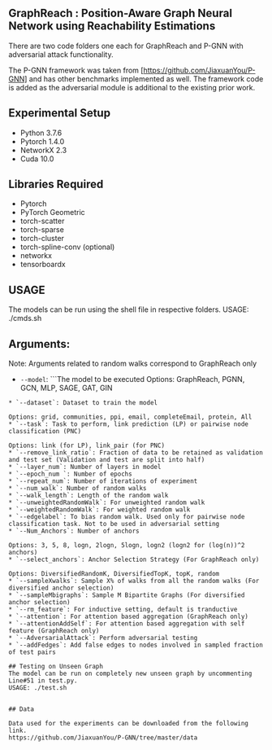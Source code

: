 ## GraphReach : Position-Aware Graph Neural Network using Reachability Estimations

There are two code folders one each for GraphReach and P-GNN with adversarial attack functionality.

The P-GNN framework was taken from [https://github.com/JiaxuanYou/P-GNN] and has other
benchmarks implemented as well. The framework code is added as
the adversarial module is additional to the existing prior work.


## Experimental Setup
* Python 3.7.6
* Pytorch 1.4.0
* NetworkX 2.3
* Cuda 10.0


## Libraries Required
* Pytorch
* PyTorch Geometric
* torch-scatter
* torch-sparse
* torch-cluster
* torch-spline-conv (optional)
* networkx
* tensorboardx

## USAGE
The models can be run using the shell file in respective folders.
USAGE: ./cmds.sh


## Arguments:

Note: Arguments related to random walks correspond to GraphReach only

* `--model`: ```The model to be executed
    Options: GraphReach, PGNN, GCN, MLP, SAGE, GAT, GIN
```
* `--dataset`: Dataset to train the model

Options: grid, communities, ppi, email, completeEmail, protein, All
* `--task`: Task to perform, link prediction (LP) or pairwise node classification (PNC)

Options: link (for LP), link_pair (for PNC)
* `--remove_link_ratio`: Fraction of data to be retained as validation and test set (Validation and test are split into half)
* `--layer_num`: Number of layers in model
* `--epoch_num `: Number of epochs
* `--repeat_num`: Number of iterations of experiment
* `--num_walk`: Number of random walks
* `--walk_length`: Length of the random walk 
* `--unweightedRandomWalk`: For unweighted random walk
* `--weightedRandomWalk`: For weighted random walk
* `--edgelabel`: To bias random walk. Used only for pairwise node classification task. Not to be used in adversarial setting
* `--Num_Anchors`: Number of anchors

Options: 3, 5, 8, logn, 2logn, 5logn, logn2 (logn2 for (log(n))^2 anchors)
* `--select_anchors`: Anchor Selection Strategy (For GraphReach only)

Options: DiversifiedRandomK, DiversifiedTopK, topK, random
* `--sampleXwalks`: Sample X% of walks from all the random walks (For diversified anchor selection)
* `--sampleMbigraphs`: Sample M Bipartite Graphs (For diversified anchor selection)
* `--rm_feature`: For inductive setting, default is tranductive
* `--attention`: For attention based aggregation (GraphReach only)
* `--attentionAddSelf`: For attention based aggregation with self feature (GraphReach only)
* `--AdversarialAttack`: Perform adversarial testing
* `--addFedges`: Add false edges to nodes involved in sampled fraction of test pairs

## Testing on Unseen Graph
The model can be run on completely new unseen graph by uncommenting Line#51 in test.py.
USAGE: ./test.sh


## Data

Data used for the experiments can be downloaded from the following link.
https://github.com/JiaxuanYou/P-GNN/tree/master/data
